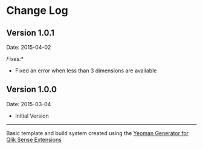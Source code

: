# Change Log

## Version 1.0.1
Date: 2015-04-02

*Fixes:**
- Fixed an error when less than 3 dimensions are available


## Version 1.0.0
Date: 2015-03-04

* Initial Version

---
Basic template and build system created using the [Yeoman Generator for Qlik Sense Extensions](https://github.com/stefanwalther/generator-qsExtension)

